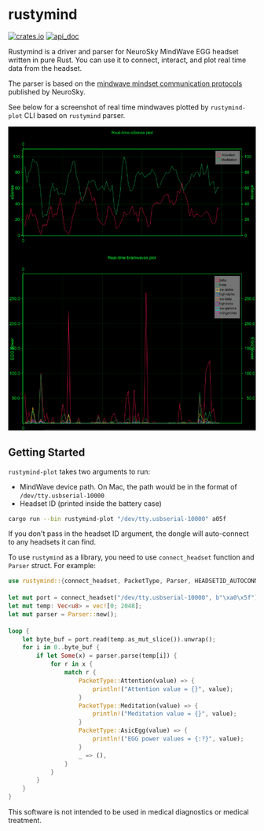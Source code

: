 # rustymind

[![crates.io](https://img.shields.io/crates/v/rustymind.svg?style=flat-square)](https://crates.io/crates/rustymind)
[![api_doc](https://img.shields.io/badge/doc-api-blue)](https://docs.rs/rustymind)

Rustymind is a driver and parser for NeuroSky MindWave EGG headset written in pure Rust. You can use it to connect, interact, and plot real time data from the headset.

The parser is based on the [mindwave mindset communication protocols](./docs) published by NeuroSky.

See below for a screenshot of real time mindwaves plotted by `rustymind-plot` CLI based on `rustymind` parser.

![Real time plot screenshot](./docs/plot_demo.png)

## Getting Started

`rustymind-plot` takes two arguments to run:

- MindWave device path. On Mac, the path would be in the format of `/dev/tty.usbserial-10000`
- Headset ID (printed inside the battery case)

```sh
cargo run --bin rustymind-plot "/dev/tty.usbserial-10000" a05f
```

If you don't pass in the headset ID argument, the dongle will auto-connect to any headsets it can find.

To use `rustymind` as a library, you need to use `connect_headset` function and `Parser` struct. For example:

```rust
use rustymind::{connect_headset, PacketType, Parser, HEADSETID_AUTOCONNECT};

let mut port = connect_headset("/dev/tty.usbserial-10000", b"\xa0\x5f")?;
let mut temp: Vec<u8> = vec![0; 2048];
let mut parser = Parser::new();

loop {
    let byte_buf = port.read(temp.as_mut_slice()).unwrap();
    for i in 0..byte_buf {
        if let Some(x) = parser.parse(temp[i]) {
            for r in x {
                match r {
                    PacketType::Attention(value) => {
                        println!("Attention value = {}", value);
                    }
                    PacketType::Meditation(value) => {
                        println!("Meditation value = {}", value);
                    }
                    PacketType::AsicEgg(value) => {
                        println!("EGG power values = {:?}", value);
                    }
                    _ => (),
                }
            }
        }
    }
}
```

This software is not intended to be used in medical diagnostics or medical
treatment.
